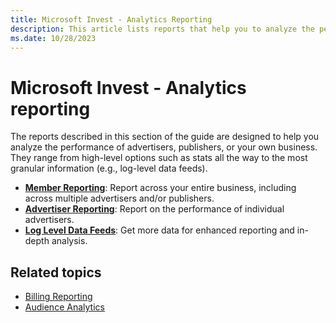 ```yaml
---
title: Microsoft Invest - Analytics Reporting
description: This article lists reports that help you to analyze the performance of advertisers, publishers, or your own business ranging from stats to log-level data feeds.
ms.date: 10/28/2023
---
```


# Microsoft Invest - Analytics reporting

The reports described in this section of the guide are designed to help you analyze the performance of advertisers, publishers, or your own business. They range from high-level options such as stats all the way to the most granular information (e.g., log-level data feeds).

- [**Member Reporting**](network-reporting.md): Report across your entire business, including across multiple advertisers and/or publishers.
- [**Advertiser Reporting**](advertiser-reporting.md): Report on the performance of individual advertisers.
- [**Log Level Data Feeds**](../log-level-data/log-level-data-feeds.md): Get more data for enhanced reporting and in-depth analysis.

## Related topics

- [Billing Reporting](../monetize/billing-reporting.md)
- [Audience Analytics](../monetize/audience-analytics.md)
